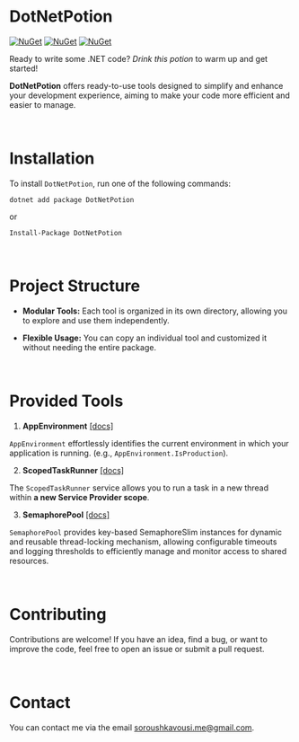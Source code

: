 # DotNetPotion

[![NuGet](https://img.shields.io/badge/nuget-v1.2.0-blue?logo=nuget)](https://www.nuget.org/packages/DotNetPotion)
[![NuGet](https://img.shields.io/badge/supported_.net_core_versions->=_v2.0-4CAF50?logo=.net)](https://www.nuget.org/packages/DotNetPotion#supportedframeworks-body-tab)
[![NuGet](https://img.shields.io/badge/supported_.net_framework_versions->=_v4.6.1-4CAF50?logo=.net)](https://www.nuget.org/packages/DotNetPotion#supportedframeworks-body-tab)

Ready to write some .NET code? *Drink this potion* to warm up and get started!

**DotNetPotion** offers ready-to-use tools designed to simplify and enhance your development experience, aiming to make
your code more efficient and easier to manage.

<br/>

# Installation

To install `DotNetPotion`, run one of the following commands:

```shell
dotnet add package DotNetPotion
```

or

```shell
Install-Package DotNetPotion
```

<br/>

# Project Structure

- **Modular Tools:** Each tool is organized in its own directory, allowing you to explore and use them independently.

- **Flexible Usage:** You can copy an individual tool and customized it without needing the entire package.

<br/>

# Provided Tools

1. **AppEnvironment** [\[docs\]](./src/DotNetPotion/AppEnvironmentPack)

`AppEnvironment` effortlessly identifies the current environment in which your application is running. (e.g.,
`AppEnvironment.IsProduction`).

2. **ScopedTaskRunner** [\[docs\]](./src/DotNetPotion/ScopedTaskRunner)

The `ScopedTaskRunner` service allows you to run a task in a new thread within **a new Service Provider scope**.

3. **SemaphorePool** [\[docs\]](./src/DotNetPotion/SemaphorePool)

`SemaphorePool` provides key-based SemaphoreSlim instances for dynamic and reusable thread-locking mechanism, allowing
configurable timeouts and logging thresholds to efficiently manage and monitor access to shared resources.

<br/>

# Contributing

Contributions are welcome! If you have an idea, find a bug, or want to improve the code, feel free to open an issue or
submit a pull request.

<br/>

# Contact

You can contact me via the email soroushkavousi.me@gmail.com.
